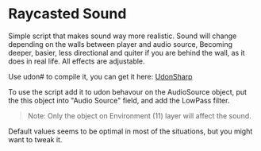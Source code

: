 # Raycasted Sound
Simple script that makes sound way more realistic. Sound will change depending on the walls between player and audio source, Becoming deeper, basier, less directional and quiter if you are behind the wall, as it does in real life. All effects are adjustable.

Use udon# to compile it, you can get it here: [UdonSharp](https://github.com/MerlinVR/UdonSharp) 

To use the script add it to udon behavour on the AudioSource object, put the this object into "Audio Source" field, and add the LowPass filter.
> Note: Only the object on Environment (11) layer will affect the sound.

Default values seems to be optimal in most of the situations, but you might want to tweak it.
